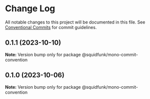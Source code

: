 # Change Log

All notable changes to this project will be documented in this file.
See [Conventional Commits](https://conventionalcommits.org) for commit guidelines.

## 0.1.1 (2023-10-10)

**Note:** Version bump only for package @squidfunk/mono-commit-convention





## 0.1.0 (2023-10-06)

**Note:** Version bump only for package @squidfunk/mono-commit-convention
